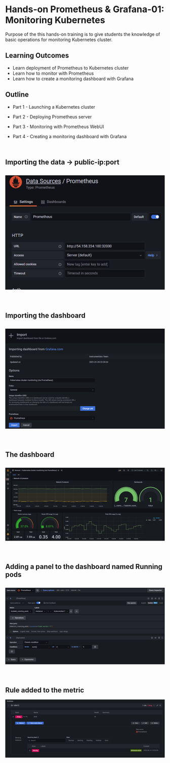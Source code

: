 # Hands-on Prometheus & Grafana-01: Monitoring Kubernetes

Purpose of the this hands-on training is to give students the knowledge of basic operations for monitoring Kubernetes cluster.

## Learning Outcomes

* Learn deployment of Prometheus to Kubernetes cluster
* Learn how to monitor with Prometheus
* Learn how to create a monitoring dashboard with Grafana

## Outline

- Part 1 - Launching a Kubernetes cluster

- Part 2 - Deploying Prometheus server 

- Part 3 - Monitoring with Prometheus WebUI

- Part 4 - Creating a monitoring dashboard with Grafana 

<br>

<h2>Importing the data -> public-ip:port </h2>

![](data-import.png)
-----
<br>
<h2>Importing the dashboard</h2>

![](pr1.png)
------
<br>
<h2>The dashboard</h2>

![](dashb.png)
------
<br>
<h2>Adding a panel to the dashboard named Running pods</h2>

![](pr4.png)
-----
<br>
<h2>Rule added to the metric</h2>

![](pr2.png)
